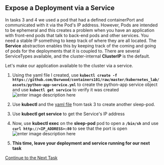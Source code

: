 ## Expose a Deployment via a Service
In tasks 3 and 4 we used a pod that had a defined containerPort and communicated with it via the Pod's IP address. However, Pods are intended to be ephemeral and this creates a problem when you have an application with front-end pods that talk to back-end pods and other services. You need a stable IP something to keep track of where they are all located. The **Service** abstraction enables this by keeping track of the coming and going of pods for the deployments that it is coupled to. There are several ServiceTypes available, and the cluster-internal **ClusterIP** is the default. 

Let's make our application available to the cluster via a service.

 1. Using the yaml file I created, use **`kubectl create -f https://github.com/Burwood/containers101/raw/master/kubernetes_lab/assets/python-app-service.yml`** to create the python-app service object and use **`kubectl get service`** to verify it was created![enter image description here](https://github.com/Burwood/containers101/raw/master/kubernetes_lab/images/kubectl_create_service.png)

 2. Use **kubectl** and the [yaml file](https://github.com/Burwood/containers101/raw/master/kubernetes_lab/assets/sleep-pod.yaml)  from task 3 to create another sleep-pod.
13. Use **kubectl get service** to get the Service's IP address
14. Now, use **kubectl exec**  on the **sleep-pod** pod to open a **`/bin/sh`** and use **`curl http://<IP_ADDRESS>:80`** to see that the port is open![enter image description here](https://github.com/Burwood/containers101/raw/master/kubernetes_lab/images/kubectl_curl_service.png)

15. **This time, leave your deployment and service running for our next task**

[Continue to the Next Task](https://github.com/Burwood/containers101/blob/master/kubernetes_lab/task_7.md)
